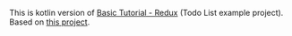 This is kotlin version of [Basic Tutorial - Redux](https://redux.js.org/basics/basic-tutorial) (Todo List example project). Based on [this project](https://github.com/lawik123/kotlin-poc-frontend-react-redux).